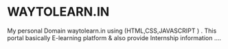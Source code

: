 # WAYTOLEARN.IN
My personal Domain waytolearn.in  using (HTML,CSS,JAVASCRIPT ) . This portal basically E-learning platform &amp; also provide Internship information ....
